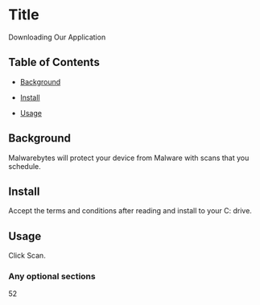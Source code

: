 # Title

Downloading Our Application

## Table of Contents

- [Background](#background)

- [Install](#install)

- [Usage](#usage)

## Background

Malwarebytes will protect your device from Malware with scans that you schedule.

## Install

Accept the terms and conditions after reading and install to your C: drive.

## Usage

Click Scan.

### Any optional sections
52